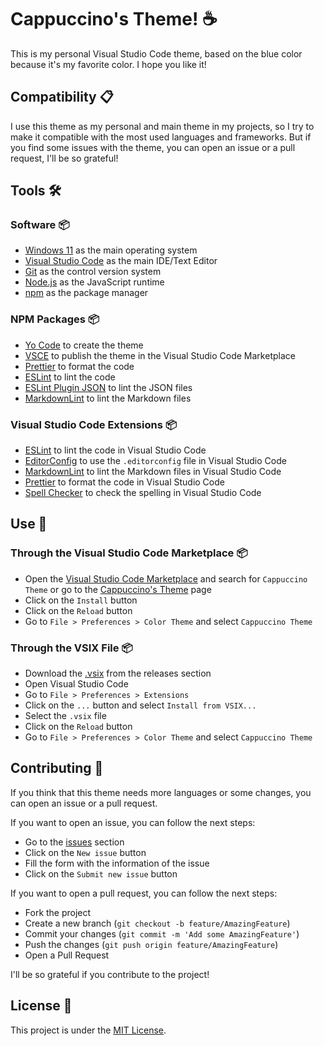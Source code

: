 # Cappuccino's Theme! ☕

This is my personal Visual Studio Code theme, based on the blue color because it's my favorite color. I hope you like it!

## Compatibility 📋

I use this theme as my personal and main theme in my projects, so I try to make it compatible with the most used
languages and frameworks. But if you find some issues with the theme, you can open an issue or a pull request,
I'll be so grateful!

## Tools 🛠️

### Software 📦

-   [Windows 11](https://www.microsoft.com/en-us/windows/windows-11) as the main operating system
-   [Visual Studio Code](https://code.visualstudio.com/) as the main IDE/Text Editor
-   [Git](https://git-scm.com) as the control version system
-   [Node.js](https://nodejs.org/en/) as the JavaScript runtime
-   [npm](https://www.npmjs.com/) as the package manager

### NPM Packages 📦

-   [Yo Code](https://npmjs.com/package/generator-code) to create the
    theme
-   [VSCE](https://www.npmjs.com/package/@vscode/vsce) to publish the theme in the Visual Studio Code Marketplace
-   [Prettier](https://www.npmjs.com/package/prettier) to format the code
-   [ESLint](https://www.npmjs.com/package/eslint) to lint the code
-   [ESLint Plugin JSON](https://www.npmjs.com/package/eslint-plugin-json) to lint the JSON files
-   [MarkdownLint](https://www.npmjs.com/package/markdownlint) to lint the Markdown files

### Visual Studio Code Extensions 📦

-   [ESLint](https://marketplace.visualstudio.com/items?itemName=dbaeumer.vscode-eslint) to lint the code in Visual
    Studio Code
-   [EditorConfig](https://marketplace.visualstudio.com/items?itemName=EditorConfig.EditorConfig) to use the
    `.editorconfig` file in Visual Studio Code
-   [MarkdownLint](https://marketplace.visualstudio.com/items?itemName=DavidAnson.vscode-markdownlint) to lint the
    Markdown files in Visual Studio Code
-   [Prettier](https://marketplace.visualstudio.com/items?itemName=esbenp.prettier-vscode) to format the code in Visual
    Studio Code
-   [Spell Checker](https://marketplace.visualstudio.com/items?itemName=streetsidesoftware.code-spell-checker) to check
    the spelling in Visual Studio Code

## Use 🚀

### Through the Visual Studio Code Marketplace 📦

-   Open the [Visual Studio Code Marketplace](https://marketplace.visualstudio.com/) and search for `Cappuccino Theme`
    or go to the [Cappuccino's Theme](https://marketplace.visualstudio.com/items?itemName=Cappuccino093.CappuccinoVSCodeTheme)
    page
-   Click on the `Install` button
-   Click on the `Reload` button
-   Go to `File > Preferences > Color Theme` and select `Cappuccino Theme`

### Through the VSIX File 📦

-   Download the [.vsix](https://github.com/Cappuccino093/CappuccinoVSCodeTheme/releases) from the releases section
-   Open Visual Studio Code
-   Go to `File > Preferences > Extensions`
-   Click on the `...` button and select `Install from VSIX...`
-   Select the `.vsix` file
-   Click on the `Reload` button
-   Go to `File > Preferences > Color Theme` and select `Cappuccino Theme`

## Contributing 🤝

If you think that this theme needs more languages or some changes, you can open an issue or a pull request.

If you want to open an issue, you can follow the next steps:

-   Go to the [issues](https://github.com/Cappuccino093/CappuccinoVSCodeTheme/issues) section
-   Click on the `New issue` button
-   Fill the form with the information of the issue
-   Click on the `Submit new issue` button

If you want to open a pull request, you can follow the next steps:

-   Fork the project
-   Create a new branch (`git checkout -b feature/AmazingFeature`)
-   Commit your changes (`git commit -m 'Add some AmazingFeature'`)
-   Push the changes (`git push origin feature/AmazingFeature`)
-   Open a Pull Request

I'll be so grateful if you contribute to the project!

## License 📄

This project is under the [MIT License](License.md).
